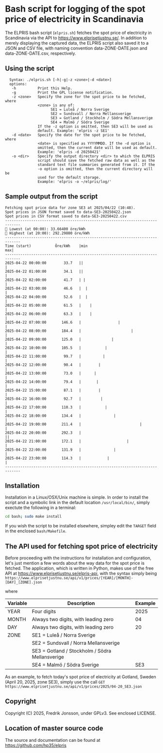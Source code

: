 # Bash script for logging of the spot price of electricity in Scandinavia

The ELPRIS bash script (`elpris.sh`) fetches the spot price of electricity in
Scandinavia via the API to https://www.elprisetjustnu.se/. In addition to
merely displaying the captured data, the ELPRIS script also saved it to a
JSON and CSV file, with naming convention data-ZONE-DATE.json and
data-ZONE-DATE.csv, respectively.

## Using the script
```
  Syntax: ./elpris.sh [-h|-g|-z <zone>|-d <date>]
  options:
   -h          Print this Help.
   -g          Print the GPL license notification.
   -z <zone>   Specify the zone for the spot price to be fetched, where
               <zone> is any of:
                     SE1 = Luleå / Norra Sverige
                     SE2 = Sundsvall / Norra Mellansverige
                     SE3 = Gotland / Stockholm / Södra Mellansverige
                     SE4 = Malmö / Södra Sverige
               If the -z option is omitted, then SE3 will be used as
               default. Example: 'elpris -z SE1'
   -d <date>   Specify the date for the spot price to be fetched, where
               <date> is specified as YYYYMMDD. If the -d option is
               omitted, then the current date will be used as default.
               Example: 'elpris -d 20250421'
   -o <dir>    Specify the output directory <dir> to which the ELPRIS
               script should save the fetched raw data as well as the
               standard text file summaries generated from it. If the
               -o option is omitted, then the current directory will be
               used for the default storage.
               Example: 'elpris -o ~/elpris/log/'
```

## Sample output from the script
```
Fetching spot price data for zone SE3 at 2025/04/22 (10:48).
Spot prices in JSON format saved to data-SE3-20250422.json
Spot prices in CSV format saved to data-SE3-20250422.csv
-----------------------------------------------------------------------------
🔻 Lowest (at 00:00): 33.66400 öre/kWh
🔺 Highest (at 20:00): 292.29800 öre/kWh
-----------------------------------------------------------------------------
Time (start)           Öre/kWh    |min                                   max|
-----------------------------------------------------------------------------
2025-04-22 00:00:00        33.7   ||                                        |
2025-04-22 01:00:00        34.1   ||                                        |
2025-04-22 02:00:00        41.7   | |                                       |
2025-04-22 03:00:00        46.6   |  |                                      |
2025-04-22 04:00:00        52.6   |  |                                      |
2025-04-22 05:00:00        61.5   |    |                                    |
2025-04-22 06:00:00        63.3   |    |                                    |
2025-04-22 07:00:00       146.6   |                 |                       |
2025-04-22 08:00:00       184.4   |                       |                 |
2025-04-22 09:00:00       125.0   |              |                          |
2025-04-22 10:00:00       105.5   |           |                             |
2025-04-22 11:00:00        99.7   |          |                              |
2025-04-22 12:00:00        90.4   |        |                                |
2025-04-22 13:00:00        73.0   |      |                                  |
2025-04-22 14:00:00        79.4   |       |                                 |
2025-04-22 15:00:00        87.1   |        |                                |
2025-04-22 16:00:00        92.7   |         |                               |
2025-04-22 17:00:00       110.3   |           |                             |
2025-04-22 18:00:00       134.4   |               |                         |
2025-04-22 19:00:00       211.4   |                           |             |
2025-04-22 20:00:00       292.3   |                                        ||
2025-04-22 21:00:00       172.1   |                     |                   |
2025-04-22 22:00:00       131.9   |               |                         |
2025-04-22 23:00:00       114.3   |            |                            |
-----------------------------------------------------------------------------
```

## Installation

Installation in a Linux/OSX/Unix machine is simple. In order to install the
script and a symbolic link in the default location `/usr/local/bin/`, simply
exectute the following in a terminal:
```bash
cd bash; sudo make install
```
If you wish the script to be installed elsewhere, simpley edit the `TARGET`
field in the enclosed `bash/Makefile`.

## The API used for fetching spot price of electricity

Before proceeding with the instructions for installation and configuration,
let's just mention a few words about the way data for the spot price is
fetched. The application, which is written in Python, makes use of the free
API at https://www.elprisetjustnu.se/elpris-api, with the syntax simply being
`https://www.elprisetjustnu.se/api/v1/prices/[YEAR]/[MONTH]-[DAY]_[ZONE].json`

where

| Variable | Description                                       | Example |
|----------|---------------------------------------------------|---------|
|  YEAR    | Four digits                                       |    2025 |
|  MONTH   | Always two digits, with leading zero              |      04 |
|  DAY     | Always two digits, with leading zero              |      20 |
|  ZONE    |   SE1 = Luleå / Norra Sverige                     |         |
|          |   SE2 = Sundsvall / Norra Mellansverige           |         |
|          |   SE3 = Gotland / Stockholm / Södra Mellansverige |         |
|          |   SE4 = Malmö / Södra Sverige                     |  SE3    |

As an example, to fetch today's spot price of electricity at Gotland, Sweden
(April 20, 2025, zone SE3), simply use the call
`GET https://www.elprisetjustnu.se/api/v1/prices/2025/04-20_SE3.json`

## Copyright
Copyright (C) 2025, Fredrik Jonsson, under GPLv3. See enclosed LICENSE.

## Location of master source code
The source and documentation can be found at https://github.com/hp35/elpris
